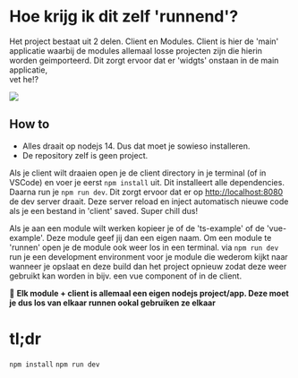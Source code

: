 # Hoe krijg ik dit zelf 'runnend'?
Het project bestaat uit 2 delen. Client en Modules. Client is hier de 'main' applicatie waarbij de modules allemaal losse projecten zijn die hierin worden geimporteerd. Dit zorgt ervoor dat er 'widgts' onstaan in de main applicatie, <br/>vet he!?

![](https://i.ibb.co/2jG4Fxb/hacktoberfest-Starter-repo-architecture.png)

## How to
- Alles draait op nodejs 14. Dus dat moet je sowieso installeren.
- De repository zelf is geen project.

Als je client wilt draaien open je de client directory in je terminal (of in VSCode) en voer je eerst `npm install` uit. Dit installeert alle dependencies. Daarna run je `npm run dev`. Dit zorgt ervoor dat er op [http://localhost:8080](http://localhost:8080) de dev server draait. Deze server reload en inject automatisch nieuwe code als je een bestand in 'client' saved. Super chill dus!

Als je aan een module wilt werken kopieer je of de 'ts-example' of de 'vue-example'. Deze module geef jij dan een eigen naam.
Om een module te 'runnen' open je de module ook weer los in een terminal. via `npm run dev` run je een development environment voor je module die wederom kijkt naar wanneer je opslaat en deze build dan het project opnieuw zodat deze weer gebruikt kan worden in bijv. een vue component of in de client.

🚨 __Elk module + client is allemaal een eigen nodejs project/app. Deze moet je dus los van elkaar runnen ookal gebruiken ze elkaar__


# tl;dr
`npm install`
`npm run dev`

